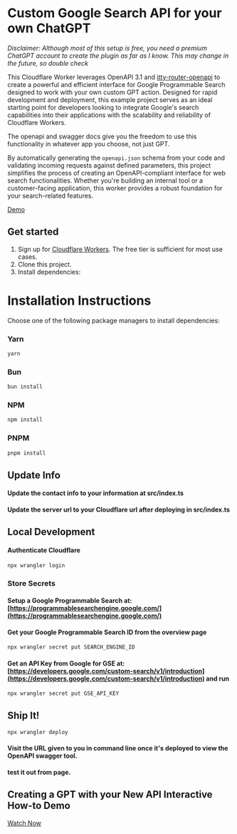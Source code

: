 # Custom Google Search API for your own ChatGPT

*Disclaimer: Although most of this setup is free, you need a premium ChatGPT account to create the plugin as far as I know. This may change in the future, so double check*

This Cloudflare Worker leverages OpenAPI 3.1 and [itty-router-openapi](https://github.com/cloudflare/itty-router-openapi) to create a powerful and efficient interface for Google Programmable Search designed to work with your own custom GPT action. Designed for rapid development and deployment, this example project serves as an ideal starting point for developers looking to integrate Google's search capabilities into their applications with the scalability and reliability of Cloudflare Workers.

The openapi and swagger docs give you the freedom to use this functionality in whatever app you choose, not just GPT.

By automatically generating the `openapi.json` schema from your code and validating incoming requests against defined parameters, this project simplifies the process of creating an OpenAPI-compliant interface for web search functionalities. Whether you're building an internal tool or a customer-facing application, this worker provides a robust foundation for your search-related features.

[Demo](https://wagmi.cooks.dev)

## Get started

1. Sign up for [Cloudflare Workers](https://workers.dev). The free tier is sufficient for most use cases.
2. Clone this project.
3. Install dependencies:

# Installation Instructions

Choose one of the following package managers to install dependencies:

### Yarn
```bash
yarn
```

### Bun
```bash
bun install
```

### NPM
```bash
npm install
```

### PNPM
```bash
pnpm install
```

## Update Info
#### Update the contact info to your information at src/index.ts
#### Update the server url to your Cloudflare url after deploying in src/index.ts

## Local Development
#### Authenticate Cloudflare 
```bash
npx wrangler login
```
### Store Secrets
#### Setup a Google Programmable Search at: [https://programmablesearchengine.google.com/](https://programmablesearchengine.google.com/)
#### Get your Google Programmable Search ID from the overview page
```bash
npx wrangler secret put SEARCH_ENGINE_ID
```
#### Get an API Key from Google for GSE at: [https://developers.google.com/custom-search/v1/introduction](https://developers.google.com/custom-search/v1/introduction) and run
```bash
npx wrangler secret put GSE_API_KEY
```
## Ship It! 
```bash
npx wrangler deploy
```

#### Visit the URL given to you in command line once it's deployed to view the OpenAPI swagger tool.
#### test it out from page. 

## Creating a GPT with your New API Interactive How-to Demo
[Watch Now](https://app.arcade.software/share/tZ8NPMNwzkbG6V3bXS9p)
